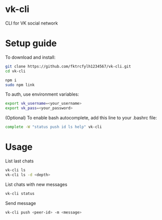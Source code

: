 # vk-cli
CLI for VK social network

# Setup guide

To download and install:
```sh
git clone https://github.com/fktrcfylh1234567/vk-cli.git
cd vk-cli

npm i
sudo npm link
```

To auth, use environment variables:
```sh
export vk_username=<your_username>
export vk_pass=<your_password>
```

(Optional) To enable bash autocomplete, add this line to your .bashrc file:
```sh
complete -W "status push id ls help" vk-cli
```

# Usage

List last chats
```sh
vk-cli ls
vk-cli ls -d <depth>
```

List chats with new messages 
```sh
vk-cli status
```
Send message
```sh
vk-cli push <peer-id> -m <message>
```
